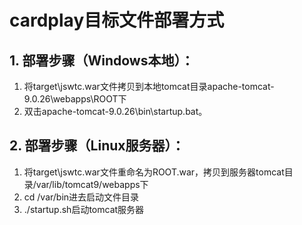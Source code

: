 # cardplay目标文件部署方式
## 1. 部署步骤（Windows本地）：
  1. 将target\jswtc.war文件拷贝到本地tomcat目录apache-tomcat-9.0.26\webapps\ROOT下
  2. 双击apache-tomcat-9.0.26\bin\startup.bat。
## 2. 部署步骤（Linux服务器）：
  1. 将target\jswtc.war文件重命名为ROOT.war，拷贝到服务器tomcat目录/var/lib/tomcat9/webapps下
  2. cd /var/bin进去启动文件目录
  3. ./startup.sh启动tomcat服务器
